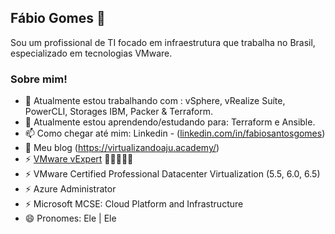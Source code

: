 ## Fábio Gomes 👋
Sou um profissional de TI focado em infraestrutura que trabalha no Brasil, especializado em tecnologias VMware.  

### Sobre mim!
- 🔭 Atualmente estou trabalhando com : vSphere, vRealize Suíte, PowerCLI, Storages IBM, Packer & Terraform.
- 🌱 Atualmente estou aprendendo/estudando para: Terraform e Ansible.
- 📫 Como chegar até mim: Linkedin - ([linkedin.com/in/fabiosantosgomes](https://www.linkedin.com/in/fabiosantosgomes/))
- 💬 Meu blog (https://virtualizandoaju.academy/)
- ⚡ [VMware vExpert](https://vexpert.vmware.com/directory/2979) 🌟🌟🌟🌟🌟
- ⚡ VMware Certified Professional Datacenter Virtualization (5.5, 6.0, 6.5)
- ⚡ Azure Administrator
- ⚡ Microsoft MCSE: Cloud Platform and Infrastructure
- 😄 Pronomes: Ele | Ele

<!--
**smctighevcp/smctighevcp** is a ✨ _special_ ✨ repository because its `README.md` (this file) appears on your GitHub profile.

Here are some ideas to get you started:

- 🔭 I’m currently working on ...
- 🌱 I’m currently learning ...
- 👯 I’m looking to collaborate on ...
- 🤔 I’m looking for help with ...
- 💬 Ask me about ...
- 📫 How to reach me: ...
- 😄 Pronouns: ...
- ⚡ Fun fact: ...
-->
